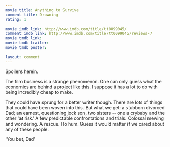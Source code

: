 ```yaml
---
movie title: Anything to Survive
comment title: Drowning
rating: 1

movie imdb link: http://www.imdb.com/title/tt0099045/
comment imdb link: http://www.imdb.com/title/tt0099045/reviews-7
movie tmdb link: 
movie tmdb trailer: 
movie tmdb poster: 

layout: comment
---
```


Spoilers herein.

The film business is a strange phenomenon. One can only guess what the economics are behind a project like this. I suppose it has a lot to do with being incredibly cheap to make.

They could have sprung for a better writer though. There are lots of things that could have been woven into this. But what we get: a stubborn divorced Dad; an earnest, questioning jock son, two sisters -- one a crybaby and the other 'at risk.' A few predictable confrontations and trials. Colossal mewing and wondering. A rescue. Ho hum. Guess it would matter if we cared about any of these people.

'You bet, Dad'